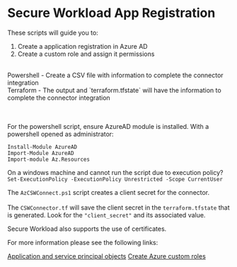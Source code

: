 # Secure Workload App Registration

These scripts will guide you to:
1. Create a application registration in Azure AD
2. Create a custom role and assign it permissions
</br>
Powershell - Create a CSV file with information to complete the connector integration</br>
Terraform - The output and `terraform.tfstate` will have the information to complete the connector integration

</br></br>For the powershell script, ensure AzureAD module is installed. With a powershell opened as administrator:

`Install-Module AzureAD`</br>`Import-Module AzureAD`</br>`Import-module Az.Resources`

On a windows machine and cannot run the script due to execution policy?</br>`Set-ExecutionPolicy -ExecutionPolicy Unrestricted -Scope CurrentUser`

The `AzCSWConnect.ps1` script creates a client secret for the connector.
</br></br>The `CSWConnector.tf` will save the client secret in the `terraform.tfstate` that is generated. Look for the `"client_secret"` and its associated value.

Secure Workload also supports the use of certificates. 

For more information please see the following links:

[Application and service principal objects](https://learn.microsoft.com/en-us/azure/active-directory/develop/app-objects-and-service-principals)
[Create Azure custom roles](https://learn.microsoft.com/en-us/azure/role-based-access-control/custom-roles-powershell)